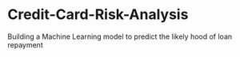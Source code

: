 # Credit-Card-Risk-Analysis
Building a Machine Learning model to predict the likely hood of loan repayment
